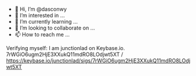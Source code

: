 - 👋 Hi, I’m @dasconwy
- 👀 I’m interested in ...
- 🌱 I’m currently learning ...
- 💞️ I’m looking to collaborate on ...
- 📫 How to reach me ...

<!---
dasconwy/dasconwy is a ✨ special ✨ repository because its `README.md` (this file) appears on your GitHub profile.
You can click the Preview link to take a look at your changes.
--->
Verifying myself: I am junctionlad on Keybase.io. 7rWGiO6ugm2HjE3XXukQ11mdRO8LOdjwt5XT / https://keybase.io/junctionlad/sigs/7rWGiO6ugm2HjE3XXukQ11mdRO8LOdjwt5XT
